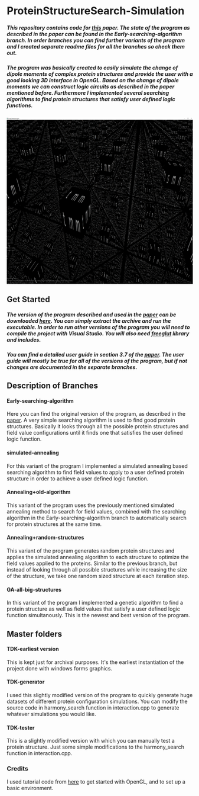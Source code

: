 # ProteinStructureSearch-Simulation
##### This repository contains code for [this](https://ricsinaruto.github.io/website/docs/tdk.pdf) paper. The state of the program as described in the paper can be found in the Early-searching-algorithm branch. In order branches you can find further variants of the program and I created separate readme files for all the branches so check them out.
##### The program was basically created to easily simulate the change of dipole moments of complex protein structures and provide the user with a good looking 3D interface in OpenGL. Based on the change of dipole moments we can construct logic circuits as described in the paper mentioned before. Furthermore I implemented several searching algorithms to find protein structures that satisfy user defined logic functions.
<a><img src="https://github.com/ricsinaruto/ProteinStructureSearch-Simulation/blob/master/first_start.png" align="top" height="450" ></a>

## Get Started
##### The version of the program described and used in the [paper](https://ricsinaruto.github.io/website/docs/tdk.pdf) can be downloaded [here](https://ricsinaruto.github.io/website/docs/molecular_simulation_program.rar). You can simply extract the archive and run the executable. In order to run other versions of the program you will need to compile the project with Visual Studio. You will also need [freeglut](http://freeglut.sourceforge.net/index.php#download) library and includes.
##### You can find a detailed user guide in section 3.7 of the [paper](https://ricsinaruto.github.io/website/docs/tdk.pdf). The user guide will mostly be true for all of the versions of the program, but if not changes are documented in the separate branches.

## Description of Branches
#### Early-searching-algorithm
Here you can find the original version of the program, as described in the [paper](https://ricsinaruto.github.io/website/docs/tdk.pdf). A very simple searching algorithm is used to find good protein structures. Basically it looks through all the possible protein structures and field value configurations until it finds one that satisfies the user defined logic function.
#### simulated-annealing
For this variant of the program I implemented a simulated annealing based searching algorithm to find field values to apply to a user defined protein structure in order to achieve a user defined logic function.
#### Annealing+old-algorithm
This variant of the program uses the previously mentioned simulated annealing method to search for field values, combined with the searching algorithm in the Early-searching-algorithm branch to automatically search for protein structures at the same time.
#### Annealing+random-structures
This variant of the program generates random protein structures and applies the simulated annealing algorithm to each structure to optimize the field values applied to the proteins. Similar to the previous branch, but instead of looking through all possible structures while increasing the size of the structure, we take one random sized structure at each iteration step.
#### GA-all-big-structures
In this variant of the program I implemented a genetic algorithm to find a protein structure as well as field values that satisfy a user defined logic function simultanously. This is the newest and best version of the program.
## Master folders
#### TDK-earliest version
This is kept just for archival purposes. It's the earliest instantiation of the project done with windows forms graphics.
#### TDK-generator
I used this slightly modified version of the program to quickly generate huge datasets of different protein configuration simulations. You can modify the source code in harmony_search function in interaction.cpp to generate whatever simulations you would like.
#### TDK-tester
This is a slightly modified version with which you can manually test a protein structure. Just some simple modifications to the harmony_search function in interaction.cpp.



### Credits
I used tutorial code from [here](https://github.com/davidwparker/opengl-screencasts-2) to get started with OpenGL, and to set up a basic environment.
